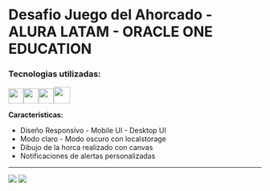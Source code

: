 # Desafio Juego del Ahorcado - ALURA LATAM - ORACLE ONE EDUCATION

### Tecnologias utilizadas:

<img src="https://cdn-icons-png.flaticon.com/512/174/174854.png" width='30px' ><img src="https://cdn-icons-png.flaticon.com/512/732/732190.png" width='30px' ><img src="https://cdn-icons-png.flaticon.com/512/5968/5968292.png" width='30px' ><img src="https://cdn.icon-icons.com/icons2/1088/PNG/512/1485282157-adobe-photoshop-raster-graphics-editor-cc-creative-cloud_78285.png" width='33px' >

**Caracteristicas:**

- Diseño Responsivo - Mobile UI - Desktop UI
- Modo claro - Modo oscuro con localstorage
- Dibujo de la horca realizado con canvas
- Notificaciones de alertas personalizadas

---

![](https://i.imgur.com/yeYsvNZ.jpg)
![](https://i.imgur.com/vX9dcFU.jpg)


